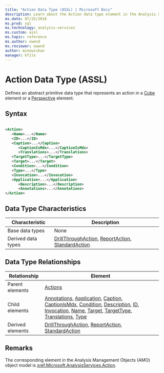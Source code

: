```yaml
---
title: "Action Data Type (ASSL) | Microsoft Docs"
description: Learn about the Action data type element in the Analysis Services Scripting Language (ASSL) schema.
ms.date: 07/25/2018
ms.prod: sql
ms.technology: analysis-services
ms.custom: assl
ms.topic: reference
ms.author: owend
ms.reviewer: owend
author: minewiskan
manager: kfile
---
```

# Action Data Type (ASSL)

  Defines an abstract primitive data type that represents an action in a [Cube](../objects/cube-element-assl.md) element or a [Perspective](../objects/perspective-element-assl.md) element.  
  
## Syntax  
  
```xml  
  
<Action>  
   <Name>...</Name>  
   <ID>...</ID>  
   <Caption>...</Caption>  
      <CaptionIsMdx>...</CaptionIsMdx>  
      <Translations>...</Translations>  
   <TargetType>...</TargetType>  
   <Target>...</Target>  
   <Condition>...</Condition>  
   <Type>...</Type>  
   <Invocation>...</Invocation>  
   <Application>...</Application>  
      <Description>...</Description>  
      <Annotations>...</Annotations>  
</Action>  
```  
  
## Data Type Characteristics  
  
|Characteristic|Description|  
|--------------------|-----------------|  
|Base data types|None|  
|Derived data types|[DrillThroughAction](drillthroughaction-data-type-assl.md), [ReportAction](reportaction-data-type-assl.md), [StandardAction](standardaction-data-type-assl.md)|  
  
## Data Type Relationships  
  
|Relationship|Element|  
|------------------|-------------|  
|Parent elements|[Actions](../collections/actions-element-assl.md)|  
|Child elements|[Annotations](../collections/annotations-element-assl.md), [Application](../properties/application-element-assl.md), [Caption](../properties/caption-element-assl.md), [CaptionIsMdx](../properties/captionismdx-element-assl.md), [Condition](../properties/condition-element-assl.md), [Description](../properties/description-element-assl.md), [ID](../properties/id-element-assl.md), [Invocation](../properties/invocation-element-assl.md), [Name](../properties/name-element-assl.md), [Target](../properties/target-element-assl.md), [TargetType](../properties/targettype-element-assl.md), [Translations](../collections/translations-element-assl.md), [Type](../properties/type-element-action-assl.md)|  
|Derived elements|[DrillThroughAction](drillthroughaction-data-type-assl.md), [ReportAction](reportaction-data-type-assl.md), [StandardAction](standardaction-data-type-assl.md)|  
  
## Remarks  

 The corresponding element in the Analysis Management Objects (AMO) object model is <xref:Microsoft.AnalysisServices.Action>.  
